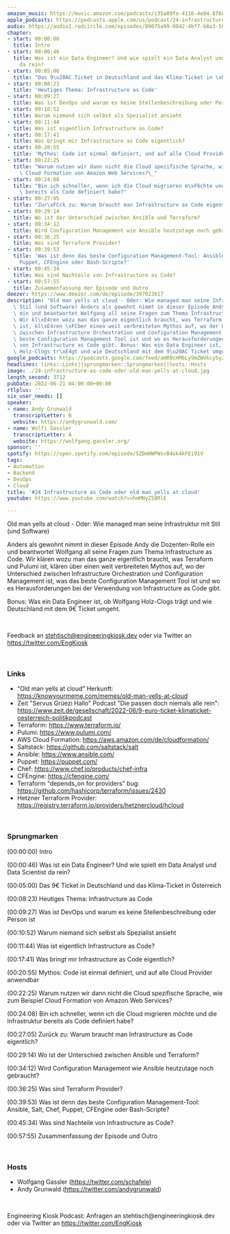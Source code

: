 ```yaml
---
amazon_music: https://music.amazon.com/podcasts/c35a09fe-4116-4e04-8f68-77d61b112e46/episodes/a09aa001-6a04-4a08-96fd-64cbd1dac70e/engineering-kiosk-24-infrastructure-as-code-oder-old-man-yells-at-cloud
apple_podcasts: https://podcasts.apple.com/us/podcast/24-infrastructure-as-code-oder-old-man-yells-at-cloud/id1603082924?i=1000567206046&uo=4
audio: https://audio1.redcircle.com/episodes/89075a99-0042-4bf7-b8a3-591f701d02da/stream.mp3
chapter:
- start: 00:00:00
  title: Intro
- start: 00:00:46
  title: Was ist ein Data Engineer? Und wie spielt ein Data Analyst und Data Scientist
    da rein?
- start: 00:05:00
  title: "Das 9\u20AC Ticket in Deutschland und das Klima-Ticket in \xD6sterreich"
- start: 00:08:23
  title: 'Heutiges Thema: Infrastructure as Code'
- start: 00:09:27
  title: Was ist DevOps und warum es keine Stellenbeschreibung oder Person ist
- start: 00:10:52
  title: Warum niemand sich selbst als Spezialist ansieht
- start: 00:11:44
  title: Was ist eigentlich Infrastructure as Code?
- start: 00:17:41
  title: Was bringt mir Infrastructure as Code eigentlich?
- start: 00:20:55
  title: 'Mythos: Code ist einmal definiert, und auf alle Cloud Provider anwendbar'
- start: 00:22:25
  title: "Warum nutzen wir dann nicht die Cloud spezifische Sprache, wie zum Beispiel\
    \ Cloud Formation von Amazon Web Services?\_"
- start: 00:24:08
  title: "Bin ich schneller, wenn ich die Cloud migrieren m\xF6chte und die Infrastruktur\
    \ bereits als Code definiert habe?"
- start: 00:27:05
  title: "Zur\xFCck zu: Warum braucht man Infrastructure as Code eigentlich?"
- start: 00:29:14
  title: Wo ist der Unterschied zwischen Ansible und Terraform?
- start: 00:34:12
  title: Wird Configuration Management wie Ansible heutzutage noch gebraucht?
- start: 00:36:25
  title: Was sind Terraform Provider?
- start: 00:39:53
  title: 'Was ist denn das beste Configuration Management-Tool: Ansible, Salt, Chef,
    Puppet, CFEngine oder Bash-Scripte?'
- start: 00:45:34
  title: Was sind Nachteile von Infrastructure as Code?
- start: 00:57:55
  title: Zusammenfassung der Episode und Outro
deezer: https://www.deezer.com/de/episode/397023617
description: "Old man yells at cloud - Oder: Wie managed man seine Infrastruktur mit\
  \ Stil (und Software) Anders als gewohnt nimmt in dieser Episode Andy die Dozenten-Rolle\
  \ ein und beantwortet Wolfgang all seine Fragen zum Thema Infrastructure as Code.\
  \ Wir kl\xE4ren wozu man das ganze eigentlich braucht, was Terraform und Pulumi\
  \ ist, kl\xE4ren \xFCber einen weit verbreiteten Mythos auf, wo der Unterschied\
  \ zwischen Infrastructure Orchestration und Configuration Management ist, was das\
  \ beste Configuration Management Tool ist und wo es Herausforderungen bei der Verwendung\
  \ von Infrastructure as Code gibt. Bonus: Was ein Data Engineer ist, ob Wolfgang\
  \ Holz-Clogs tr\xE4gt und wie Deutschland mit dem 9\u20AC Ticket umgeht."
google_podcasts: https://podcasts.google.com/feed/aHR0cHM6Ly9mZWVkcy5yZWRjaXJjbGUuY29tLzBlY2ZkZmQ3LWZkYTEtNGMzZC05NTE1LTQ3NjcyN2Y5ZGY1ZQ/episode/YTA5OWNlMmUtZjY4My00MWU0LWI5M2YtNTUzZDJmNjY2ZmY0?sa=X&ved=2ahUKEwjN_tn_9b34AhXnM1kFHQKtDH8QkfYCegQIARAF
headlines: links::Links||sprungmarken::Sprungmarken||hosts::Hosts
image: ./24-infrastructure-as-code-oder-old-man-yells-at-cloud.jpg
length_second: 3712
pubDate: 2022-06-21 04:00:00+00:00
rtlplus: ''
six_user_needs: []
speaker:
- name: Andy Grunwald
  transcriptLetter: B
  website: https://andygrunwald.com/
- name: Wolfi Gassler
  transcriptLetter: A
  website: https://wolfgang.gassler.org/
sponsor: ''
spotify: https://open.spotify.com/episode/5ZDmHWPWsvB4ok4kFEi91V
tags:
- Automation
- Backend
- DevOps
- Cloud
title: '#24 Infrastructure as Code oder old man yells at cloud'
youtube: https://www.youtube.com/watch?v=hmMNyZ58RlE

---
```

<p>Old man yells at cloud - Oder: Wie managed man seine Infrastruktur mit Stil (und Software)</p><p>Anders als gewohnt nimmt in dieser Episode Andy die Dozenten-Rolle ein und beantwortet Wolfgang all seine Fragen zum Thema Infrastructure as Code. Wir klären wozu man das ganze eigentlich braucht, was Terraform und Pulumi ist, klären über einen weit verbreiteten Mythos auf, wo der Unterschied zwischen Infrastructure Orchestration und Configuration Management ist, was das beste Configuration Management Tool ist und wo es Herausforderungen bei der Verwendung von Infrastructure as Code gibt.</p><p>Bonus: Was ein Data Engineer ist, ob Wolfgang Holz-Clogs trägt und wie Deutschland mit dem 9€ Ticket umgeht.</p><p><br></p><p>Feedback an <a href="mailto:stehtisch@engineeringkiosk.dev" rel="nofollow">stehtisch@engineeringkiosk.dev</a> oder via Twitter an <a href="https://twitter.com/EngKiosk" rel="nofollow">https://twitter.com/EngKiosk</a></p><p><br></p><h3 id="links">Links</h3><ul><li>“Old man yells at cloud” Herkunft: <a href="https://knowyourmeme.com/memes/old-man-yells-at-cloud" rel="nofollow">https://knowyourmeme.com/memes/old-man-yells-at-cloud</a> </li><li>Zeit &#34;Servus Grüezi Hallo&#34; Podcast &#34;Die passen doch niemals alle rein&#34;: <a href="https://www.zeit.de/gesellschaft/2022-06/9-euro-ticket-klimaticket-oesterreich-politikpodcast" rel="nofollow">https://www.zeit.de/gesellschaft/2022-06/9-euro-ticket-klimaticket-oesterreich-politikpodcast</a> </li><li>Terraform: <a href="https://www.terraform.io/" rel="nofollow">https://www.terraform.io/</a></li><li>Pulumi: <a href="https://www.pulumi.com/" rel="nofollow">https://www.pulumi.com/</a></li><li>AWS Cloud Formation: <a href="https://aws.amazon.com/de/cloudformation/" rel="nofollow">https://aws.amazon.com/de/cloudformation/</a></li><li>Saltstack: <a href="https://github.com/saltstack/salt" rel="nofollow">https://github.com/saltstack/salt</a></li><li>Ansible: <a href="https://www.ansible.com/" rel="nofollow">https://www.ansible.com/</a></li><li>Puppet: <a href="https://puppet.com/" rel="nofollow">https://puppet.com/</a></li><li>Chef: <a href="https://www.chef.io/products/chef-infra" rel="nofollow">https://www.chef.io/products/chef-infra</a></li><li>CFEngine: <a href="https://cfengine.com/" rel="nofollow">https://cfengine.com/</a></li><li>Terraform &#34;depends_on for providers&#34; bug: <a href="https://github.com/hashicorp/terraform/issues/2430" rel="nofollow">https://github.com/hashicorp/terraform/issues/2430</a></li><li>Hetzner Terraform Provider: <a href="https://registry.terraform.io/providers/hetznercloud/hcloud" rel="nofollow">https://registry.terraform.io/providers/hetznercloud/hcloud</a> </li></ul><p><br></p><h3 id="sprungmarken">Sprungmarken</h3><p>(00:00:00) Intro</p><p>(00:00:46) Was ist ein Data Engineer? Und wie spielt ein Data Analyst und Data Scientist da rein?</p><p>(00:05:00) Das 9€ Ticket in Deutschland und das Klima-Ticket in Österreich</p><p>(00:08:23) Heutiges Thema: Infrastructure as Code</p><p>(00:09:27) Was ist DevOps und warum es keine Stellenbeschreibung oder Person ist</p><p>(00:10:52) Warum niemand sich selbst als Spezialist ansieht</p><p>(00:11:44) Was ist eigentlich Infrastructure as Code?</p><p>(00:17:41) Was bringt mir Infrastructure as Code eigentlich?</p><p>(00:20:55) Mythos: Code ist einmal definiert, und auf alle Cloud Provider anwendbar</p><p>(00:22:25) Warum nutzen wir dann nicht die Cloud spezifische Sprache, wie zum Beispiel Cloud Formation von Amazon Web Services? </p><p>(00:24:08) Bin ich schneller, wenn ich die Cloud migrieren möchte und die Infrastruktur bereits als Code definiert habe?</p><p>(00:27:05) Zurück zu: Warum braucht man Infrastructure as Code eigentlich?</p><p>(00:29:14) Wo ist der Unterschied zwischen Ansible und Terraform?</p><p>(00:34:12) Wird Configuration Management wie Ansible heutzutage noch gebraucht?</p><p>(00:36:25) Was sind Terraform Provider?</p><p>(00:39:53) Was ist denn das beste Configuration Management-Tool: Ansible, Salt, Chef, Puppet, CFEngine oder Bash-Scripte?</p><p>(00:45:34) Was sind Nachteile von Infrastructure as Code?</p><p>(00:57:55) Zusammenfassung der Episode und Outro</p><p><br></p><h3 id="hosts">Hosts</h3><ul><li>Wolfgang Gassler (<a href="https://twitter.com/schafele" rel="nofollow">https://twitter.com/schafele</a>)</li><li>Andy Grunwald (<a href="https://twitter.com/andygrunwald" rel="nofollow">https://twitter.com/andygrunwald</a>)</li></ul><p><br></p><p>Engineering Kiosk Podcast: Anfragen an stehtisch@engineeringkiosk.dev oder via Twitter an <a href="https://twitter.com/EngKiosk" rel="nofollow">https://twitter.com/EngKiosk</a></p>